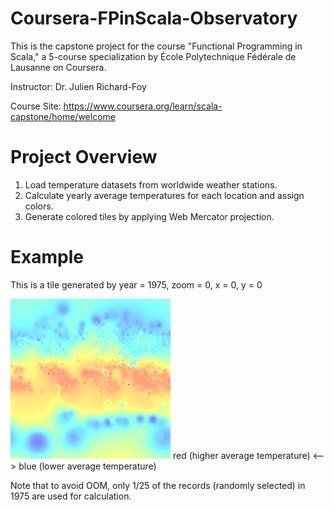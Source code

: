 # Coursera-FPinScala-Observatory

This is the capstone project for the course "Functional Programming in Scala," a 5-course specialization by École Polytechnique Fédérale de Lausanne on Coursera.

Instructor: Dr. Julien Richard-Foy

Course Site: https://www.coursera.org/learn/scala-capstone/home/welcome

# Project Overview

1. Load temperature datasets from worldwide weather stations.
2. Calculate yearly average temperatures for each location and assign colors.
3. Generate colored tiles by applying Web Mercator projection.

# Example
This is a tile generated by year = 1975, zoom = 0, x = 0, y = 0 </p>
![Alt text](/example.png?raw=true "Optional Title")
red (higher average temperature) <--> blue (lower average temperature) </p>
Note that to avoid OOM, only 1/25 of the records (randomly selected) in 1975 are used for calculation. 
